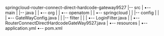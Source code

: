 springcloud-router-connect-direct-hardcode-gateway9527
|-- src
|   •-- main
|       |-- java
|       |   •-- org
|       |       •-- openatom
|       |           •-- springcloud
|       |               |-- config
|       |               |   •-- GateWayConfig.java
|       |               |-- filter
|       |               |   •-- LoginFilter.java
|       |               •-- RouterConnectDirectHardcodeGateWay9527.java
|       •-- resources
|           •-- application.yml
•-- pom.xml